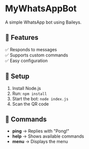 # MyWhatsAppBot  
A simple WhatsApp bot using Baileys.

## 📌 Features  
✅ Responds to messages  
✅ Supports custom commands  
✅ Easy configuration  

## 🚀 Setup  
1. Install Node.js  
2. Run: `npm install`  
3. Start the bot: `node index.js`  
4. Scan the QR code  

## 📜 Commands  
- **ping** → Replies with "Pong!"  
- **help** → Shows available commands  
- **menu** → Displays the menu

